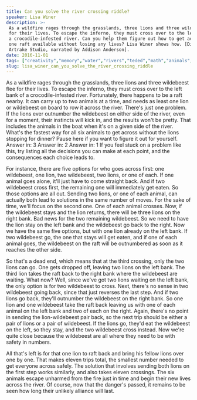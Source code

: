 ```yaml
---
title: Can you solve the river crossing riddle?
speaker: Lisa Winer
description: >-
 As a wildfire rages through the grasslands, three lions and three wildebeest flee
 for their lives. To escape the inferno, they must cross over to the left bank of
 a crocodile-infested river. Can you help them figure out how to get across on the
 one raft available without losing any lives? Lisa Winer shows how. [Directed by
 Artrake Studio, narrated by Addison Anderson].
date: 2016-11-01
tags: ["creativity","memory","water","rivers","teded","math","animals","animation","natural-disaster"]
slug: lisa_winer_can_you_solve_the_river_crossing_riddle
---
```


As a wildfire rages through the grasslands, three lions and three wildebeest flee for
their lives. To escape the inferno, they must cross over to the left bank of a
crocodile-infested river. Fortunately, there happens to be a raft nearby. It can carry up
to two animals at a time, and needs as least one lion or wildebeest on board to row it
across the river. There's just one problem. If the lions ever outnumber the wildebeest on
either side of the river, even for a moment, their instincts will kick in, and the results
won't be pretty. That includes the animals in the boat when it's on a given side of the
river. What's the fastest way for all six animals to get across without the lions stopping
for dinner? Pause here if you want to figure it out for yourself. Answer in: 3 Answer in:
2 Answer in: 1 If you feel stuck on a problem like this, try listing all the decisions you
can make at each point, and the consequences each choice leads to.

For instance, there are five options for who goes across first: one wildebeest, one lion,
two wildebeest, two lions, or one of each. If one animal goes alone, it'll just have to
come straight back. And if two wildebeest cross first, the remaining one will immediately
get eaten. So those options are all out. Sending two lions, or one of each animal, can
actually both lead to solutions in the same number of moves. For the sake of time, we'll
focus on the second one. One of each animal crosses. Now, if the wildebeest stays and the
lion returns, there will be three lions on the right bank. Bad news for the two remaining
wildebeest. So we need to have the lion stay on the left bank and the wildebeest go back
to the right. Now we have the same five options, but with one lion already on the left
bank. If two wildebeest go, the one that stays will get eaten, and if one of each animal
goes, the wildebeest on the raft will be outnumbered as soon as it reaches the other
side.

So that's a dead end, which means that at the third crossing, only the two lions can go.
One gets dropped off, leaving two lions on the left bank. The third lion takes the raft
back to the right bank where the wildebeest are waiting. What now? Well, since we've got
two lions waiting on the left bank, the only option is for two wildebeest to cross. Next,
there's no sense in two wildebeest going back, since that just reverses the last step. And
if two lions go back, they'll outnumber the wildebeest on the right bank. So one lion and
one wildebeest take the raft back leaving us with one of each animal on the left bank and
two of each on the right. Again, there's no point in sending the lion-wildebeest pair
back, so the next trip should be either a pair of lions or a pair of wildebeest. If the
lions go, they'd eat the wildebeest on the left, so they stay, and the two wildebeest
cross instead. Now we're quite close because the wildebeest are all where they need to be
with safety in numbers.

All that's left is for that one lion to raft back and bring his fellow lions over one by
one. That makes eleven trips total, the smallest number needed to get everyone across
safely. The solution that involves sending both lions on the first step works similarly,
and also takes eleven crossings. The six animals escape unharmed from the fire just in
time and begin their new lives across the river. Of course, now that the danger's passed,
it remains to be seen how long their unlikely alliance will last.

<!--
ad_duration=0
event="TED-Ed"
external_start_time=0
intro_duration=0
is_subtitle_required="False"
is_talk_featured="False"
language="en"
language_swap="False"
native_language="en"
number_of_related_talks=6
number_of_speakers=1
number_of_subtitled_videos=0
number_of_tags=9
number_of_talk_download_languages=22
number_of_talk_more_resources=0
number_of_talk_recommendations=0
number_of_talks_take_actions=0
post_ad_duration=0
published_timestamp="2019-03-01 16:39:16"
recording_date="2016-11-01"
speaker_is_published=0
speaker_name="Lisa Winer"
talk_name="Can you solve the river crossing riddle?"
talks_tags=["creativity","memory","water","rivers","teded","math","animals","animation","natural-disaster"]
url_photo_talk="https://s3.amazonaws.com/talkstar-photos/uploads/d1747080-3797-4a7e-9c68-fd2ee1d40fec/57_riverriddle.jpg"
url_webpage="https://www.ted.com/talks/lisa_winer_can_you_solve_the_river_crossing_riddle"
video_type_name="TED-Ed Original"
-->